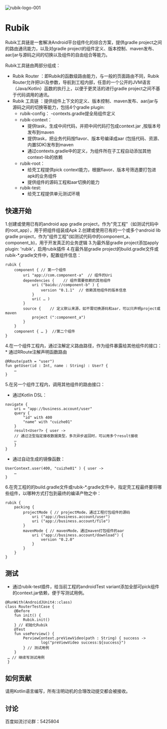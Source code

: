 ![rubik-logo-001](https://user-images.githubusercontent.com/7745189/174275733-ff1ec56e-82ea-4c3b-86de-b2b07d258842.jpeg)
# Rubik
Rubik工具链是一套解决Android平台组件化的综合方案，提供gradle project之间的路由通讯能力，以及对gradle project的组件定义、版本控制、maven发布、aar/jar与源码之间的切换以及组件的自由组合等能力。

Rubik工具链由两部分组成：
* Rubik Router ：即Rubik的函数级路由能力，与一般的页面路由不同，Rubik Router允许把Uri及参数，导航到工程内部，任意的一个公开的JVM语言（Java/Kotlin）函数的执行上，以便于更灵活的进行gradle project之间不基于代码调用的通讯。
* Rubik 工具链 ：提供组件上下文的定义、版本控制、maven发布、aar/jar与源码之间的切换等能力，包括4个gradle plugin:
    + rubik-config：
        -contexts.gradle提全局组件定义
    + rubik-context：
        - 提供task，生成中间代码，并把中间代码打包成context.jar ,按版本号发布到maven
        - 提供task，把业务代码按flavor、版本号编译成aar (包括代码、资源、内置SDK)发布到maven
        - 通过contexts.gradle中的定义，为组件所在子工程自动添加其他context-lib的依赖
    + rubik-root：
        - 给壳工程提供pick context能力，根据flavor、版本号筛选要打包进apk的业务组件
        - 提供组件的源码工程和aar切换的能力
    + rubik-test:
        - 给壳工程提供单元测试环境
        
## 快速开始
1.创建或使用已有的android app gradle project，作为"壳工程"（如测试代码中的root_app），用于把组件组装成Apk
2.创建或使用已有的一个或多个android lib gradle project，作为"组件工程"(如测试代码中的component_a、component_b)，用于开发真正的业务逻辑
3.为最外层gradle project添加apply plugin: 'rubik'，启用rubik插件
4.在最外层gradle project的build.gradle文件或rubik-*.gradle文件中，配置组件信息：
```
rubik {
    component { // 第一个组件
        uri "app://com.component-a"  // 组件的Uri
        dependencies {    // 组件需要依赖的其他组件
            uri ("baidu://component-b" ) { 
                version "0.1.1"  // 依赖其他组件的版本信息
            }
            uri( … ) 
        }
        source {    // 定义默认来源，如不需切换源码和aar，可以只声明project或maven
            project (":component_a") 
        }
    }
    component { … }  //第二个组件
} 
```
4.在一个组件工程内，通过注解定义路由路径，作为组件暴露给其他组件的接口：
    * 通过RRoute注解声明函数路由
```
@RRoute(path = "user") 
fun getUser(id : Int, name : String) : User? { 
    …
}
```
5.在另一个组件工程内，调用其他组件的路由接口：
   * 通过Kotlin DSL：
```
navigate {
    uri = "app://business.account/user"
    query {
        "id" with 400
        "name" with "cuizhe01" 
    }
    result<User?> { user -> 
    // 通过泛型指定接收数据类型，多次异步返回时，可以用多个result接收
    …
    }
} 
```
   
   * 通过自动生成的镜像函数：
```
UserContext.user(400, "cuizhe01" ) { user ->
    …
}
```
6.在壳工程的的build.gradle文件或rubik-*.gradle文件中，指定壳工程最终要将哪些组件，以哪种方式打包到最终的编译产物之中：
```
rubik {	
    packing {
        projectMode { // projectMode，通过工程打包组件的源码
            uri ("app://business.account/user")
            uri ("app://business.account/file")
        }
        mavenMode { // mavenMode，通过maven打包组件的aar
            uri ("app://business.account/download") {
                version "0.2.0" 
            }
        }
    }
} 
```
## 测试
* 通过rubik-test插件，给当前工程的androidTest variant添加全部可pick组件的context.jar依赖，便于写测试用例。
```
@RunWith(AndroidJUnit4::class)
class RouterTestCase {
    @Before
    fun init() {
        Rubik.init()
    } // 初始化Rubik
    @Test
    fun usePerview() {
        PerviewContext.preViewVideo(path : String) { success ->
                log("preViewVideo success:${success}")
        } // 测试用例
    }
 … // 继续写测试用例
 }

```

## 如何贡献
请用Kotlin语言编写，所有注明动机的合理改动提交都会被接收。


## 讨论
百度如流讨论群：5425804

